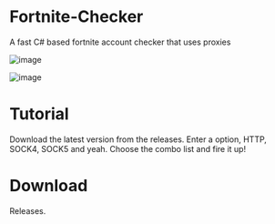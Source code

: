 # Fortnite-Checker
A fast C# based fortnite account checker that uses proxies

![image](https://user-images.githubusercontent.com/101035217/169022286-ea264e20-8d35-4fd0-87b9-5b30870f69c8.png)

![image](https://user-images.githubusercontent.com/101035217/169022484-a6a2238f-18ad-42ba-a5be-8a7e6c42c2ad.png)





# Tutorial
Download the latest version from the releases. Enter a option, HTTP, SOCK4, SOCK5 and yeah.
Choose the combo list and fire it up!




# Download
Releases.

